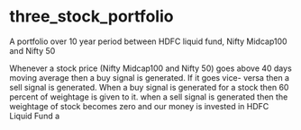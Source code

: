 # three_stock_portfolio
A portfolio over 10 year period between HDFC liquid fund, Nifty Midcap100 and Nifty 50

Whenever a stock price (Nifty Midcap100 and Nifty 50) goes above 40 days moving average then a buy signal is generated.
If it goes vice- versa then a sell signal is generated.
When a buy signal is generated for a stock then 60 percent of weightage is given to it.
when a sell signal is generated then the weightage of stock becomes zero and our money is invested in HDFC Liquid Fund
a

